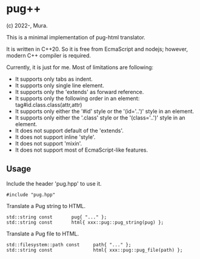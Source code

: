 # pug++
(c) 2022-, Mura.

This is a minimal implementation of pug-html translator.

It is written in C++20. So it is free from EcmaScript and nodejs;
however, modern C++ compiler is required.

Currently, it is just for me.
Most of limitations are following:
 - It supports only tabs as indent.
 - It supports only single line element.
 - It supports only the 'extends' as forward reference.
 - It supports only the following order in an element: tag#id.class.class(attr,attr)
 - It supports only either the '#id' style or the '(id='..')' style in an element.
 - It supports only either the '.class' style or the '(class='..')' style in an element.
 - It does not support default of the 'extends'.
 - It does not support inline 'style'.
 - It does not support 'mixin'.
 - It does not support most of EcmaScript-like features.

## Usage

Include the header 'pug.hpp' to use it.

```
#include "pug.hpp"
```

Translate a Pug string to HTML.

```
std::string const       pug{ "..." };
std::string const       html{ xxx::pug::pug_string(pug) };
```

Translate a Pug file to HTML.

```
std::filesystem::path const     path{ "..." };
std::string const               html{ xxx::pug::pug_file(path) };
```
